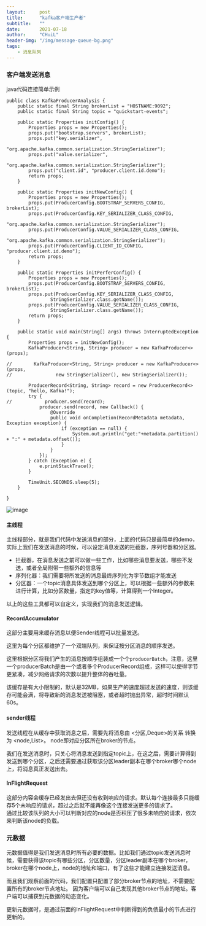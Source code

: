 ```yaml
---
layout:     post
title:      "kafka客户端生产者"
subtitle:   ""
date:       2021-07-18
author:     "CHuiL"
header-img: "/img/message-queue-bg.png"
tags:
    - 消息队列
---
```


### 客户端发送消息

java代码连接简单示例

```
public class KafkaProducerAnalysis {
    public static final String brokerList = "HOSTNAME:9092";
    public static final String topic = "quickstart-events";

    public static Properties initConfig() {
        Properties props = new Properties();
        props.put("bootstrap.servers", brokerList);
        props.put("key.serializer",
                "org.apache.kafka.common.serialization.StringSerializer");
        props.put("value.serializer",
                "org.apache.kafka.common.serialization.StringSerializer");
        props.put("client.id", "producer.client.id.demo");
        return props;
    }

    public static Properties initNewConfig() {
        Properties props = new Properties();
        props.put(ProducerConfig.BOOTSTRAP_SERVERS_CONFIG, brokerList);
        props.put(ProducerConfig.KEY_SERIALIZER_CLASS_CONFIG,
                "org.apache.kafka.common.serialization.StringSerializer");
        props.put(ProducerConfig.VALUE_SERIALIZER_CLASS_CONFIG,
                "org.apache.kafka.common.serialization.StringSerializer");
        props.put(ProducerConfig.CLIENT_ID_CONFIG, "producer.client.id.demo");
        return props;
    }

    public static Properties initPerferConfig() {
        Properties props = new Properties();
        props.put(ProducerConfig.BOOTSTRAP_SERVERS_CONFIG, brokerList);
        props.put(ProducerConfig.KEY_SERIALIZER_CLASS_CONFIG,
                StringSerializer.class.getName());
        props.put(ProducerConfig.VALUE_SERIALIZER_CLASS_CONFIG,
                StringSerializer.class.getName());
        return props;
    }

    public static void main(String[] args) throws InterruptedException {
        Properties props = initNewConfig();
        KafkaProducer<String, String> producer = new KafkaProducer<>(props);

//        KafkaProducer<String, String> producer = new KafkaProducer<>(props,
//                new StringSerializer(), new StringSerializer());

        ProducerRecord<String, String> record = new ProducerRecord<>(topic, "hello, Kafka!");
        try {
//            producer.send(record);
            producer.send(record, new Callback() {
                @Override
                public void onCompletion(RecordMetadata metadata, Exception exception) {
                    if (exception == null) {
                        System.out.println("get:"+metadata.partition() + ":" + metadata.offset());
                    }
                }
            });
        } catch (Exception e) {
            e.printStackTrace();
        }

        TimeUnit.SECONDS.sleep(5);
    }

}
```

![image](/chuil/img/message-queue/kafka-client-producer-1.png)

#### 主线程

主线程部分，就是我们代码中发送消息的部分，上面的代码只是最简单的demo，实际上我们在发送消息的时候，可以设定消息发送的拦截器，序列号器和分区器。
- 拦截器，在消息发送之前可以做一些工作，比如哪些消息要发送，哪些不发送，或者全局附带一些额外的信息等
- 序列化器：我们需要将所发送的消息最终序列化为字节数组才能发送
- 分区器：一个topic消息具体发送到哪个分区上，可以根据一些额外的参数来进行计算，比如分区数量，指定的key值等，计算得到一个Integer。

以上的这些工具都可以自定义，实现我们的消息发送逻辑。  


#### RecordAccumulator 
这部分主要用来缓存消息以便Sender线程可以批量发送。  

这里为每个分区都维护了一个双端队列，来保证按分区消息的顺序发送。

这里根据分区将我们产生的消息按顺序组装成一个个`producerBatch`，注意，这里一个producerBatch是由一个或者多个ProducerRecord组成，这样可以使得字节更紧凑，减少网络请求的次数以提升整体的吞吐量。  

该缓存是有大小限制的，默认是32MB，如果生产的速度超过发送的速度，则该缓存可能会满，将导致新的消息发送被阻塞，或者超时抛出异常，超时时间默认60s。


#### sender线程
发送线程在从缓存中获取消息之后，需要先将消息由 <分区,Deque<ProducerBatch>>的关系 转换为 <node,List<ProducerBatch>>。  node即对应分区所在broker的节点。  

我们在发送消息时，只关心将消息发送到指定topic上，在这之后，需要计算得到发送到哪个分区，之后还需要通过获取该分区leader副本在哪个broker哪个node上，将消息真正发送出去。  

#### InFlightRequest
这部分内容会缓存已经发出去但还没有收到响应的请求。默认每个连接最多只能缓存5个未响应的请求，超过之后就不能再像这个连接发送更多的请求了。  
通过比较该队列的大小可以判断对应的node是否积压了很多未响应的请求，依次来判断该node的负载。


### 元数据
元数据值得是我们发送消息时所有必要的数据。比如我们通过topic发送消息时候，需要获得该topic有哪些分区，分区数量，分区leader副本在哪个broker，broker在哪个node上，node的地址和端口，有了这些才能建立连接发送消息。  

而且我们观察前面的代码，我们配置只配置了部分broker节点的地址，不需要配置所有的broker节点地址。 因为客户端可以自己发现其他broker节点的地址。客户端可以捕获到元数据的动态变化。  

更新元数据时，是通过前面的InFlightRequest中判断得到的负债最小的节点进行更新的。  

